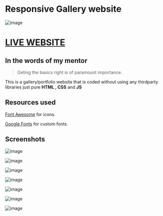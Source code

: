 # Responsive Gallery website

![image](https://user-images.githubusercontent.com/34231063/117936796-e6f4e080-b322-11eb-8a9c-d80035246b63.png)

# [LIVE WEBSITE](https://frostdev7506.github.io)
## In the words of my mentor
> Geting the basics right is of paramount importance.

This is a gallery/portfolio website that is coded without using any thirdparty libraries just pure **HTML , CSS**  and **JS**

## Resources used
[Font Awesome](https://fontawesome.com) for icons.

[Google Fonts](https://fonts.google.com/) for custom fonts.

## Screenshots

![image](https://user-images.githubusercontent.com/34231063/117845971-a3589300-b29e-11eb-8bbb-7556782e65dc.png)

![image](https://user-images.githubusercontent.com/34231063/117848274-c6844200-b2a0-11eb-8f94-77599ff916e3.png)

![image](https://user-images.githubusercontent.com/34231063/117848614-15ca7280-b2a1-11eb-8c7f-18200d835714.png)


![image](https://user-images.githubusercontent.com/34231063/117848371-ddc32f80-b2a0-11eb-97d5-bc7f9ea1d9d7.png)

![image](https://user-images.githubusercontent.com/34231063/117848446-f3385980-b2a0-11eb-8594-07e40ec3cbdb.png)

![image](https://user-images.githubusercontent.com/34231063/117848528-05b29300-b2a1-11eb-9a0c-d893042fad7c.png)

![image](https://user-images.githubusercontent.com/34231063/117936514-9087a200-b322-11eb-9850-cb3af10901c5.png)

